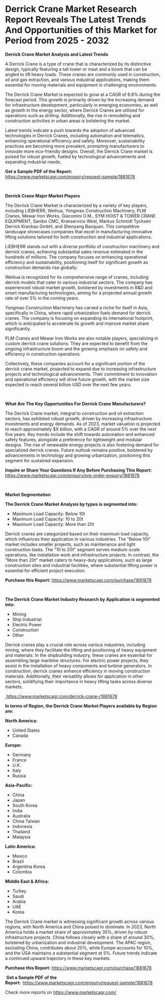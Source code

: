 <p><h1>Derrick Crane Market Research Report Reveals The Latest Trends And Opportunities of this Market for Period from 2025 - 2032</h1></p><p><strong>Derrick Crane Market Analysis and Latest Trends</strong></p>
<p><p>A Derrick Crane is a type of crane that is characterized by its distinctive design, typically featuring a tall tower or mast and a boom that can be angled to lift heavy loads. These cranes are commonly used in construction, oil and gas extraction, and various industrial applications, making them essential for moving materials and equipment in challenging environments.</p><p>The Derrick Crane Market is expected to grow at a CAGR of 6.8% during the forecast period. This growth is primarily driven by the increasing demand for infrastructure development, particularly in emerging economies, as well as growth in the energy sector, where Derrick Cranes are utilized for operations such as drilling. Additionally, the rise in remodeling and construction activities in urban areas is bolstering the market.</p><p>Latest trends indicate a push towards the adoption of advanced technologies in Derrick Cranes, including automation and telematics, enhancing operational efficiency and safety. Moreover, sustainability practices are becoming more prevalent, prompting manufacturers to innovate more eco-friendly designs. Overall, the Derrick Crane market is poised for robust growth, fueled by technological advancements and expanding industrial needs.</p></p>
<p><strong>Get a Sample PDF of the Report:&nbsp;</strong> <a href="https://www.marketscagr.com/enquiry/request-sample/1881678?utm_campaign=3271&utm_medium=2&utm_source=Github&utm_content=ia&utm_term=11042025&utm_id=derrick-crane">https://www.marketscagr.com/enquiry/request-sample/1881678</a></p>
<p>&nbsp;</p>
<p><strong>Derrick Crane Major Market Players</strong></p>
<p><p>The Derrick Crane Market is characterized by a variety of key players, including LIEBHERR, Weihua, Yongmao Construction Machinery, PLM Cranes, Mewar Iron Works, Giacomini O.M., SYM HOIST & TOWER CRANE EQUIPMENT, Sambo CMC, Kranservice West, Markus Schmidt Tychsen Derrick Kranbau GmbH, and Shenyang Baoquan. This competitive landscape showcases companies that excel in manufacturing innovative lifting solutions tailored for both construction and industrial applications.</p><p>LIEBHERR stands out with a diverse portfolio of construction machinery and derrick cranes, achieving substantial sales revenue estimated in the hundreds of millions. The company focuses on enhancing operational efficiency and sustainability, positioning itself for significant growth as construction demands rise globally.</p><p>Weihua is recognized for its comprehensive range of cranes, including derrick models that cater to various industrial sectors. The company has experienced robust market growth, bolstered by investments in R&D and smart manufacturing technologies, aiming for a projected annual growth rate of over 5% in the coming years.</p><p>Yongmao Construction Machinery has carved a niche for itself in Asia, specifically in China, where rapid urbanization fuels demand for derrick cranes. The company is focusing on expanding its international footprint, which is anticipated to accelerate its growth and improve market share significantly.</p><p>PLM Cranes and Mewar Iron Works are also notable players, specializing in custom derrick crane solutions. They are expected to benefit from the ongoing infrastructure boom and the growing emphasis on safety and efficiency in construction operations.</p><p>Collectively, these companies account for a significant portion of the derrick crane market, projected to expand due to increasing infrastructure projects and technological advancements. Their commitment to innovation and operational efficiency will drive future growth, with the market size expected to reach several billion USD over the next few years.</p></p>
<p>&nbsp;</p>
<p><strong>What Are The Key Opportunities For Derrick Crane Manufacturers?</strong></p>
<p><p>The Derrick Crane market, integral to construction and oil extraction sectors, has exhibited robust growth, driven by increasing infrastructure investments and energy demands. As of 2023, market valuation is projected to reach approximately $X billion, with a CAGR of around 5% over the next five years. Key trends include the shift towards automation and enhanced safety features, alongside a preference for lightweight and modular designs. The rise of renewable energy projects is also fostering demand for specialized derrick cranes. Future outlook remains positive, bolstered by advancements in technology and growing urbanization, positioning this segment for sustained expansion.</p></p>
<p><strong>Inquire or Share Your Questions If Any Before Purchasing This Report:</strong> <a href="https://www.marketscagr.com/enquiry/pre-order-enquiry/1881678?utm_campaign=3271&utm_medium=2&utm_source=Github&utm_content=ia&utm_term=11042025&utm_id=derrick-crane">https://www.marketscagr.com/enquiry/pre-order-enquiry/1881678</a></p>
<p>&nbsp;</p>
<p><strong>Market Segmentation</strong></p>
<p><strong>The Derrick Crane Market Analysis by types is segmented into:</strong></p>
<p><ul><li>Maximum Load Capacity: Below 10t</li><li>Maximum Load Capacity: 10 to 20t</li><li>Maximum Load Capacity: More than 20t</li></ul></p>
<p><p>Derrick cranes are categorized based on their maximum load capacity, which influences their application in various industries. The "Below 10t" market includes smaller projects, such as maintenance and light construction tasks. The "10 to 20t" segment serves medium-scale operations, like installation work and infrastructure projects. In contrast, the "More than 20t" market caters to heavy-duty applications, such as large construction sites and industrial facilities, where substantial lifting power is essential for efficient project execution.</p></p>
<p><strong>Purchase this Report:&nbsp;</strong><a href="https://www.marketscagr.com/purchase/1881678?utm_campaign=3271&utm_medium=2&utm_source=Github&utm_content=ia&utm_term=11042025&utm_id=derrick-crane">https://www.marketscagr.com/purchase/1881678</a></p>
<p>&nbsp;</p>
<p><strong>The Derrick Crane Market Industry Research by Application is segmented into:</strong></p>
<p><ul><li>Mining</li><li>Ship Industrial</li><li>Electric Power</li><li>Construction</li><li>Other</li></ul></p>
<p><p>Derrick cranes play a crucial role across various industries, including mining, where they facilitate the lifting and positioning of heavy equipment and materials. In the shipbuilding industry, these cranes are essential for assembling large maritime structures. For electric power projects, they assist in the installation of heavy components and turbine generators. In construction, derrick cranes enhance efficiency in moving construction materials. Additionally, their versatility allows for application in other sectors, solidifying their importance in heavy lifting tasks across diverse markets.</p></p>
<p><a href="https://www.marketscagr.com/derrick-crane-r1881678?utm_campaign=3271&utm_medium=2&utm_source=Github&utm_content=ia&utm_term=11042025&utm_id=derrick-crane">&nbsp;https://www.marketscagr.com/derrick-crane-r1881678</a></p>
<p><strong>In terms of Region, the Derrick Crane Market Players available by Region are:</strong></p>
<p>
    <p> <strong> North America: </strong>
        <ul>
            <li>United States</li>
            <li>Canada</li>
        </ul>
        </p> 
    <p> <strong> Europe: </strong>
        <ul>
            <li>Germany</li>
            <li>France</li>
            <li>U.K.</li>
            <li>Italy</li>
            <li>Russia</li>
        </ul>
        </p> 
    <p> <strong> Asia-Pacific: </strong>
        <ul>
            <li>China</li>
            <li>Japan</li>
            <li>South Korea</li>
            <li>India</li>
            <li>Australia</li>
            <li>China Taiwan</li>
            <li>Indonesia</li>
            <li>Thailand</li>
            <li>Malaysia</li>
        </ul>
        </p> 
    <p> <strong> Latin America: </strong>
        <ul>
            <li>Mexico</li>
            <li>Brazil</li>
            <li>Argentina Korea</li>
            <li>Colombia</li>
        </ul>
        </p> 
    <p> <strong> Middle East & Africa: </strong>
        <ul>
            <li>Turkey</li>
            <li>Saudi</li>
            <li>Arabia</li>
            <li>UAE</li>
            <li>Korea</li>
        </ul>
    </p>
    </p>
<p><p>The Derrick Crane market is witnessing significant growth across various regions, with North America and China poised to dominate. In 2023, North America holds a market share of approximately 35%, driven by robust infrastructure projects. China follows closely with a share of around 30%, bolstered by urbanization and industrial development. The APAC region, excluding China, contributes about 20%, while Europe accounts for 10%, and the USA maintains a substantial segment at 5%. Future trends indicate a continued upward trajectory in these key markets.</p></p>
<p><strong>Purchase this Report: </strong><a href="https://www.marketscagr.com/purchase/1881678?utm_campaign=3271&utm_medium=2&utm_source=Github&utm_content=ia&utm_term=11042025&utm_id=derrick-crane">https://www.marketscagr.com/purchase/1881678</a></p>
<p>&nbsp;<strong>Get a Sample PDF of the Report:&nbsp;&nbsp;</strong><a href="https://www.marketscagr.com/enquiry/request-sample/1881678?utm_campaign=3271&utm_medium=2&utm_source=Github&utm_content=ia&utm_term=11042025&utm_id=derrick-crane">https://www.marketscagr.com/enquiry/request-sample/1881678</a></p>
<p><strong></strong></p>
<p>Check more reports on <a href="https://www.marketscagr.com/?utm_campaign=3271&utm_medium=2&utm_source=Github&utm_content=ia&utm_term=11042025&utm_id=derrick-crane">https://www.marketscagr.com/</a></p>
